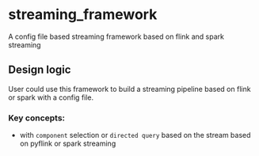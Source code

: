 # streaming_framework
A config file based streaming framework based on flink and spark streaming


## Design logic

User could use this framework to build a streaming pipeline based on flink or spark with a config file.

### Key concepts:
- with `component` selection or `directed query` based on the stream based on pyflink or spark streaming